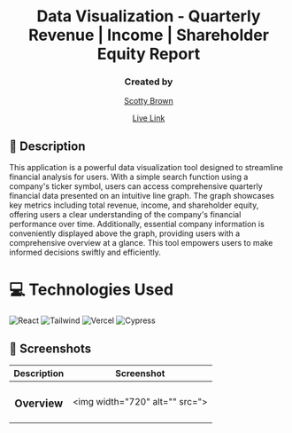 <div align="center">

# Data Visualization - Quarterly Revenue | Income | Shareholder Equity Report
### Created by 
[Scotty Brown](https://github.com/scotty-brown)

  
[Live Link]()
</div>

## 📝 Description
This application is a powerful data visualization tool designed to streamline financial analysis for users. With a simple search function using a company's ticker symbol, users can access comprehensive quarterly financial data presented on an intuitive line graph. The graph showcases key metrics including total revenue, income, and shareholder equity, offering users a clear understanding of the company's financial performance over time. Additionally, essential company information is conveniently displayed above the graph, providing users with a comprehensive overview at a glance. This tool empowers users to make informed decisions swiftly and efficiently.

# 💻 Technologies Used
  
![React](https://img.shields.io/badge/-ReactJs-61DAFB?logo=react&logoColor=white&style=for-the-badge)
![Tailwind](https://img.shields.io/badge/Tailwind_CSS-38B2AC?style=for-the-badge&logo=tailwind-css&logoColor=white)
![Vercel](https://img.shields.io/badge/Vercel-000000?style=for-the-badge&logo=vercel&logoColor=white)
![Cypress](https://img.shields.io/badge/Cypress-17202C?style=for-the-badge&logo=cypress&logoColor=white)

## 📸 Screenshots
  
  | Description | Screenshot |
  |------------ | -----------|
  | <h3 align="center">Overview | <img width="720" alt="" src=">

